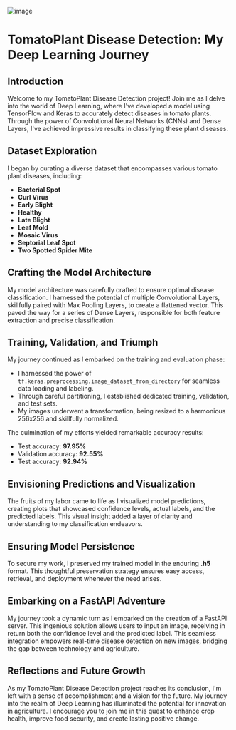  ![image](https://github.com/mohd-arham-islam/TomatoPlant/assets/111959286/47e3c59c-5fa8-49df-9a0d-cb02ff590e29)

# TomatoPlant Disease Detection: My Deep Learning Journey
## Introduction
Welcome to my TomatoPlant Disease Detection project! Join me as I delve into the world of Deep Learning, where I've developed a model using TensorFlow and Keras to accurately detect diseases in tomato plants. Through the power of Convolutional Neural Networks (CNNs) and Dense Layers, I've achieved impressive results in classifying these plant diseases.

## Dataset Exploration
I began by curating a diverse dataset that encompasses various tomato plant diseases, including:

* **Bacterial Spot**
* **Curl Virus**
* **Early Blight**
* **Healthy**
* **Late Blight**
* **Leaf Mold**
* **Mosaic Virus**
* **Septorial Leaf Spot**
* **Two Spotted Spider Mite**

## Crafting the Model Architecture
My model architecture was carefully crafted to ensure optimal disease classification. I harnessed the potential of multiple Convolutional Layers, skillfully paired with Max Pooling Layers, to create a flattened vector. This paved the way for a series of Dense Layers, responsible for both feature extraction and precise classification.

## Training, Validation, and Triumph

My journey continued as I embarked on the training and evaluation phase:

* I harnessed the power of ```tf.keras.preprocessing.image_dataset_from_directory``` for seamless data loading and labeling.
* Through careful partitioning, I established dedicated training, validation, and test sets.
* My images underwent a transformation, being resized to a harmonious 256x256 and skillfully normalized.

The culmination of my efforts yielded remarkable accuracy results:
* Test accuracy: **97.95%**
* Validation accuracy: **92.55%**
* Test accuracy: **92.94%**

## Envisioning Predictions and Visualization
The fruits of my labor came to life as I visualized model predictions, creating plots that showcased confidence levels, actual labels, and the predicted labels. This visual insight added a layer of clarity and understanding to my classification endeavors.

## Ensuring Model Persistence
To secure my work, I preserved my trained model in the enduring **.h5** format. This thoughtful preservation strategy ensures easy access, retrieval, and deployment whenever the need arises.

## Embarking on a FastAPI Adventure
My journey took a dynamic turn as I embarked on the creation of a FastAPI server. This ingenious solution allows users to input an image, receiving in return both the confidence level and the predicted label. This seamless integration empowers real-time disease detection on new images, bridging the gap between technology and agriculture.

## Reflections and Future Growth
As my TomatoPlant Disease Detection project reaches its conclusion, I'm left with a sense of accomplishment and a vision for the future. My journey into the realm of Deep Learning has illuminated the potential for innovation in agriculture. I encourage you to join me in this quest to enhance crop health, improve food security, and create lasting positive change.
